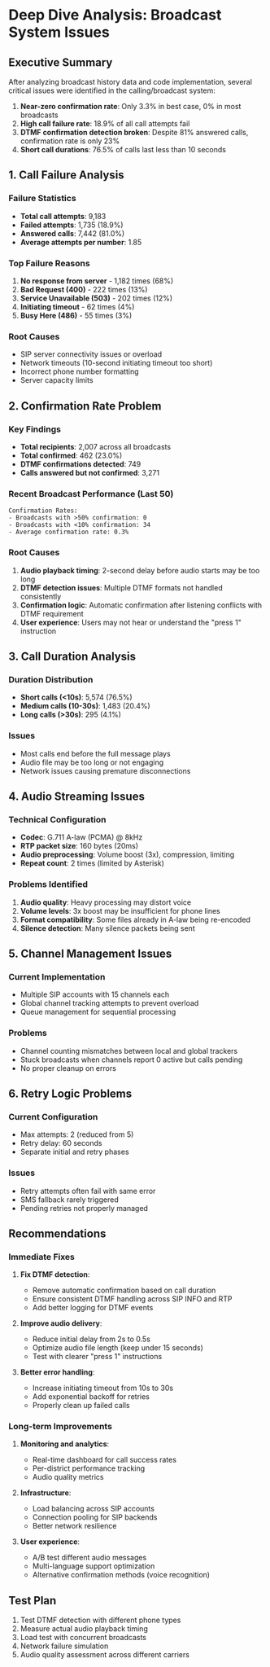 # Deep Dive Analysis: Broadcast System Issues

## Executive Summary
After analyzing broadcast history data and code implementation, several critical issues were identified in the calling/broadcast system:

1. **Near-zero confirmation rate**: Only 3.3% in best case, 0% in most broadcasts
2. **High call failure rate**: 18.9% of all call attempts fail
3. **DTMF confirmation detection broken**: Despite 81% answered calls, confirmation rate is only 23%
4. **Short call durations**: 76.5% of calls last less than 10 seconds

## 1. Call Failure Analysis

### Failure Statistics
- **Total call attempts**: 9,183
- **Failed attempts**: 1,735 (18.9%)
- **Answered calls**: 7,442 (81.0%)
- **Average attempts per number**: 1.85

### Top Failure Reasons
1. **No response from server** - 1,182 times (68%)
2. **Bad Request (400)** - 222 times (13%)
3. **Service Unavailable (503)** - 202 times (12%)
4. **Initiating timeout** - 62 times (4%)
5. **Busy Here (486)** - 55 times (3%)

### Root Causes
- SIP server connectivity issues or overload
- Network timeouts (10-second initiating timeout too short)
- Incorrect phone number formatting
- Server capacity limits

## 2. Confirmation Rate Problem

### Key Findings
- **Total recipients**: 2,007 across all broadcasts
- **Total confirmed**: 462 (23.0%)
- **DTMF confirmations detected**: 749
- **Calls answered but not confirmed**: 3,271

### Recent Broadcast Performance (Last 50)
```
Confirmation Rates:
- Broadcasts with >50% confirmation: 0
- Broadcasts with <10% confirmation: 34
- Average confirmation rate: 0.3%
```

### Root Causes
1. **Audio playback timing**: 2-second delay before audio starts may be too long
2. **DTMF detection issues**: Multiple DTMF formats not handled consistently
3. **Confirmation logic**: Automatic confirmation after listening conflicts with DTMF requirement
4. **User experience**: Users may not hear or understand the "press 1" instruction

## 3. Call Duration Analysis

### Duration Distribution
- **Short calls (<10s)**: 5,574 (76.5%)
- **Medium calls (10-30s)**: 1,483 (20.4%)
- **Long calls (>30s)**: 295 (4.1%)

### Issues
- Most calls end before the full message plays
- Audio file may be too long or not engaging
- Network issues causing premature disconnections

## 4. Audio Streaming Issues

### Technical Configuration
- **Codec**: G.711 A-law (PCMA) @ 8kHz
- **RTP packet size**: 160 bytes (20ms)
- **Audio preprocessing**: Volume boost (3x), compression, limiting
- **Repeat count**: 2 times (limited by Asterisk)

### Problems Identified
1. **Audio quality**: Heavy processing may distort voice
2. **Volume levels**: 3x boost may be insufficient for phone lines
3. **Format compatibility**: Some files already in A-law being re-encoded
4. **Silence detection**: Many silence packets being sent

## 5. Channel Management Issues

### Current Implementation
- Multiple SIP accounts with 15 channels each
- Global channel tracking attempts to prevent overload
- Queue management for sequential processing

### Problems
- Channel counting mismatches between local and global trackers
- Stuck broadcasts when channels report 0 active but calls pending
- No proper cleanup on errors

## 6. Retry Logic Problems

### Current Configuration
- Max attempts: 2 (reduced from 5)
- Retry delay: 60 seconds
- Separate initial and retry phases

### Issues
- Retry attempts often fail with same error
- SMS fallback rarely triggered
- Pending retries not properly managed

## Recommendations

### Immediate Fixes
1. **Fix DTMF detection**:
   - Remove automatic confirmation based on call duration
   - Ensure consistent DTMF handling across SIP INFO and RTP
   - Add better logging for DTMF events

2. **Improve audio delivery**:
   - Reduce initial delay from 2s to 0.5s
   - Optimize audio file length (keep under 15 seconds)
   - Test with clearer "press 1" instructions

3. **Better error handling**:
   - Increase initiating timeout from 10s to 30s
   - Add exponential backoff for retries
   - Properly clean up failed calls

### Long-term Improvements
1. **Monitoring and analytics**:
   - Real-time dashboard for call success rates
   - Per-district performance tracking
   - Audio quality metrics

2. **Infrastructure**:
   - Load balancing across SIP accounts
   - Connection pooling for SIP backends
   - Better network resilience

3. **User experience**:
   - A/B test different audio messages
   - Multi-language support optimization
   - Alternative confirmation methods (voice recognition)

## Test Plan
1. Test DTMF detection with different phone types
2. Measure actual audio playback timing
3. Load test with concurrent broadcasts
4. Network failure simulation
5. Audio quality assessment across different carriers